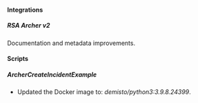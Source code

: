 
#### Integrations
##### RSA Archer v2
Documentation and metadata improvements.

#### Scripts
##### ArcherCreateIncidentExample
- Updated the Docker image to: *demisto/python3:3.9.8.24399*.
